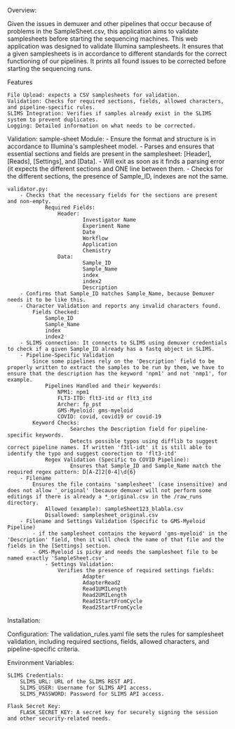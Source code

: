 Overview:

Given the issues in demuxer and other pipelines that occur because of problems in the SampleSheet.csv, this application aims to validate samplesheets before starting the sequencing machines. This web application was designed to validate Illumina samplesheets. It ensures that a given samplesheets is in accordance to different standards for the correct functioning of our pipelines. It prints all found issues to be corrected before starting the sequencing runs.

Features

	File Upload: expects a CSV samplesheets for validation.
	Validation: Checks for required sections, fields, allowed characters, and pipeline-specific rules.
	SLIMS Integration: Verifies if samples already exist in the SLIMS system to prevent duplicates.
	Logging: Detailed information on what needs to be corrected.

Validation:
	sample-sheet Module:
		- Ensure the format and structure is in accordance to Illumina's samplesheet model.
		- Parses and ensures that essential sections and fields are present in the samplesheet:
			[Header], [Reads], [Settings], and [Data].
		- Will exit as soon as it finds a parsing error (it expects the different sections and ONE line between them.
		- Checks for the different sections, the presence of Sample_ID, indexes are not the same.

	validator.py:
		- Checks that the necessary fields for the sections are present and non-empty.
    			Required Fields:
        			Header:
            				Investigator Name
            				Experiment Name
            				Date
            				Workflow
            				Application
            				Chemistry
        			Data:
            				Sample_ID
            				Sample_Name
            				index
            				index2
            				Description
		- Confirms that Sample_ID matches Sample_Name, because Demuxer needs it to be like this.
		- Character Validation and reports any invalid characters found.
			Fields Checked:
        		Sample_ID
        		Sample_Name
        		index
        		index2
		- SLIMS connection: It connects to SLIMS using demuxer credentials to check if a given Sample_ID already has a fastq object in SLIMS.
		- Pipeline-Specific Validation
			Since some pipelines rely on the 'Description' field to be properly written to extract the samples to be run by them, we have to ensure that the description has the keyword 'npm1' and not 'nmp1', for example.
    			Pipelines Handled and their keywords:
        			NPM1: npm1
        			FLT3-ITD: flt3-itd or flt3_itd
        			Archer: fp_pst
        			GMS-Myeloid: gms-myeloid
        			COVID: covid, covid19 or covid-19
			Keyword Checks:
            			Searches the Description field for pipeline-specific keywords.
            			Detects possible typos using difflib to suggest correct pipeline names. If written 'f3tl-idt' it is still able to identify the typo and suggest coorection to 'flt3-itd'
        		Regex Validation (Specific to COVID Pipeline):
            			Ensures that Sample_ID and Sample_Name match the required regex pattern: D[A-Z]2[0-4]\d{6}
		- Filename
			Ensures the file contains 'samplesheet' (case insensitive) and does not allow '_original' (because demuxer will not perform some editings if there is already a *_original.csv in the /raw_runs directory.
				Allowed (example): sampleSheet123_blabla.csv
				Disallowed: samplesheet_original.csv	
		- Filename and Settings Validation (Specific to GMS-Myeloid Pipeline)
			- if the samplesheet contains the keyword 'gms-myeloid' in the 'Description' field, then it will check the name of that file and the fields in the [Settings] section.
			- GMS-Myeloid is picky and needs the samplesheet file to be named exactly 'SampleSheet.csv'.
    			- Settings Validation:
        			Verifies the presence of required settings fields:
            				Adapter
            				AdapterRead2
            				Read1UMILength
            				Read2UMILength
            				Read1StartFromCycle
            				Read2StartFromCycle
Installation:

Configuration:
	The validation_rules.yaml file sets the rules for samplesheet validation, including required sections, fields, allowed characters, and pipeline-specific criteria.

Environment Variables:

    SLIMS Credentials:
        SLIMS_URL: URL of the SLIMS REST API.
        SLIMS_USER: Username for SLIMS API access.
        SLIMS_PASSWORD: Password for SLIMS API access.

    Flask Secret Key:
        FLASK_SECRET_KEY: A secret key for securely signing the session and other security-related needs.
